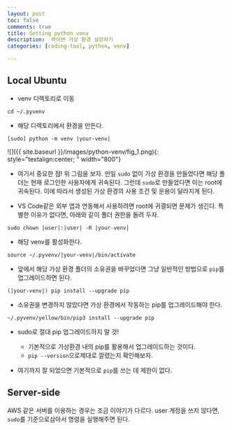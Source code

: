 ```yaml
---
layout: post
toc: false
comments: true
title: Setting python venv 
description:  파이썬 가상 환경 설정하기
categories: [coding-tool, python, venv]

---
```


## Local Ubuntu 

* venv 디렉토리로 이동 

```shell
cd ~/.pyvenv 
```

* 해당 디렉토리에서 환경을 만든다. 

```shell
[sudo] python -m venv |your-venv|
```

![]({{ site.baseurl }}/images/python-venv/fig_1.png){: style="textalign:center; " width="800"}

- 여기서 중요한 점! 위 그림을 보자. 만일 `sudo` 없이 가상 환경을 만들었다면 해당 폴더는 현재 로그인한 사용자에게 귀속된다. 그런데 `sudo`로 만들었다면 이는 root에 귀속된다. 이에 따라서 생성된 가상 환경의 사용 조건 및 운용이 달라지게 된다. 



- VS Code같은 외부 앱과 연동해서 사용하려면 root에 귀결되면 문제가 생긴다. 특별한 이유가 없다면, 아래와 같이 폴더 권한을 돌려 두자. 

```shell
sudo chown |user|:|user| -R |your-venv|
```

* 해당 venv를 활성화한다. 

```shell
source ~/.pyvenv/|your-venv|/bin/activate 
```

* 앞에서 해당 가상 환경 폴더의 소유권을 바꾸었다면 그냥 일반적인 방법으로 `pip`를 업그레이드하면 된다. 

```shell
(|your-venv|) pip install --upgrade pip 
```

* 소유권을 변경하지 않았다면 가상 환경에서 작동하는 pip를 업그레이드해야 한다.

```shell
~/.pyvenv/yellow/bin/pip3 install --upgrade pip
```

- sudo로  절대 pip 업그레이드하지 말 것!
	- 기본적으로 가상환경 내의 pip를 활용해서 업그레이드하는 것이다. 
	- `pip --version`으로제대로 깔렸는지 확인해보자.   

- 여기까지 잘 되었으면 기본적으로 `pip`를 쓰는 데 제한이 없다. 

## Server-side 

AWS 같은 서버를 이용하는 경우는 조금 이야기가 다르다. user 계정을 쓰지 않다면, `sudo`를 기준으로삼아서 명령을 실행해주면 된다. 
 
<!--stackedit_data:
eyJoaXN0b3J5IjpbNTQ1Mjc2NDA4LDIwNjUxNDY5MDddfQ==
-->